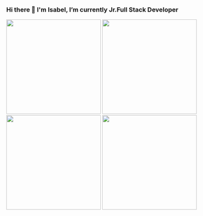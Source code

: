 ### Hi there 👋 I'm Isabel, I’m currently Jr.Full Stack Developer 

<div align="center" dir="auto">
<a target="_blanck" rel="noopener noreferrer" href="http://www.epc-ucb.edu.bo/mfm/images/smilies/itchy-n-scratchy.gif"></a>
<img width="250px" src="http://www.epc-ucb.edu.bo/mfm/images/smilies/itchy-n-scratchy.gif" data-canonical-src="https://i.imgur.com/99BZ8IU.gif" style="max-width: 100%;">
  <img width="250px" src="https://www.pngitem.com/pimgs/m/78-787363_transparent-javascript-icon-png-html-css-js-png.png" style="max-width: 100%;">
  <img width="250px" src="https://upload.wikimedia.org/wikipedia/commons/thumb/9/95/Vue.js_Logo_2.svg/1184px-Vue.js_Logo_2.svg.png">
  <img width="250px" src="https://upload.wikimedia.org/wikipedia/commons/thumb/a/a7/React-icon.svg/2300px-React-icon.svg.png">

</div>

<!--
**IsabelGuMo/IsabelGuMo** is a ✨ _special_ ✨ repository because its `README.md` (this file) appears on your GitHub profile.

Here are some ideas to get you started:

- 🔭 I’m currently working on ...
- 🌱 I’m currently learning ...
- 👯 I’m looking to collaborate on ...
- 🤔 I’m looking for help with ...
- 💬 Ask me about ...
- 📫 How to reach me: ...
- 😄 Pronouns: ...
- ⚡ Fun fact: ...
-->

